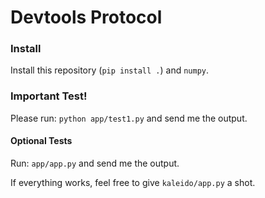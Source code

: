 # Devtools Protocol

### Install

Install this repository (`pip install .`) and `numpy`.

### Important Test!

Please run: `python app/test1.py` and send me the output.

#### Optional Tests

Run: `app/app.py` and send me the output.

If everything works, feel free to give `kaleido/app.py` a shot.

